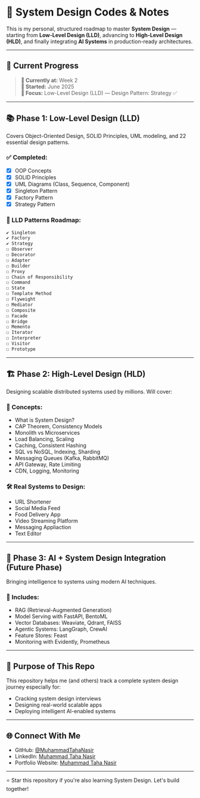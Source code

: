 # 📘 System Design Codes & Notes

This is my personal, structured roadmap to master **System Design** — starting from **Low-Level Design (LLD)**, advancing to **High-Level Design (HLD)**, and finally integrating **AI Systems** in production-ready architectures.

---

## 🎯 Current Progress

> **🔰 Currently at:** Week 2  
> **📅 Started:** June 2025  
> **📍 Focus:** Low-Level Design (LLD) — Design Pattern: Strategy ✅

---

## 📚 Phase 1: Low-Level Design (LLD)

Covers Object-Oriented Design, SOLID Principles, UML modeling, and 22 essential design patterns.

### ✅ Completed:
- [x] OOP Concepts
- [x] SOLID Principles
- [x] UML Diagrams (Class, Sequence, Component)
- [x] Singleton Pattern
- [x] Factory Pattern
- [x] Strategy Pattern

### 🧩 LLD Patterns Roadmap:
```md
✔ Singleton  
✔ Factory  
✔ Strategy  
☐ Observer  
☐ Decorator  
☐ Adapter  
☐ Builder  
☐ Proxy  
☐ Chain of Responsibility  
☐ Command  
☐ State  
☐ Template Method  
☐ Flyweight  
☐ Mediator  
☐ Composite  
☐ Facade  
☐ Bridge  
☐ Memento  
☐ Iterator  
☐ Interpreter  
☐ Visitor  
☐ Prototype  
```

---

## 🏗 Phase 2: High-Level Design (HLD) 

Designing scalable distributed systems used by millions. Will cover:

### 📌 Concepts:
- What is System Design?
- CAP Theorem, Consistency Models
- Monolith vs Microservices
- Load Balancing, Scaling
- Caching, Consistent Hashing
- SQL vs NoSQL, Indexing, Sharding
- Messaging Queues (Kafka, RabbitMQ)
- API Gateway, Rate Limiting
- CDN, Logging, Monitoring

### 🛠️ Real Systems to Design:
- URL Shortener
- Social Media Feed
- Food Delivery App
- Video Streaming Platform
- Messaging Appliaction
- Text Editor

---

## 🤖 Phase 3: AI + System Design Integration (Future Phase)

Bringing intelligence to systems using modern AI techniques.

### 🔗 Includes:
- RAG (Retrieval-Augmented Generation)
- Model Serving with FastAPI, BentoML
- Vector Databases: Weaviate, Qdrant, FAISS
- Agentic Systems: LangGraph, CrewAI
- Feature Stores: Feast
- Monitoring with Evidently, Prometheus

---

## 🚀 Purpose of This Repo

This repository helps me (and others) track a complete system design journey especially for:
- Cracking system design interviews 
- Designing real-world scalable apps
- Deploying intelligent AI-enabled systems

---

## 🌐 Connect With Me

- GitHub: [@MuhammadTahaNasir](https://github.com/MuhammadTahaNasir)
- LinkedIn: [Muhammad Taha Nasir](https://www.linkedin.com/in/muhammadtahanasir/)
- Portfolio Website:  [Muhammad Taha Nasir](https://muhammadtahanasir.github.io/)

---

⭐️ Star this repository if you're also learning System Design. Let's build together!
